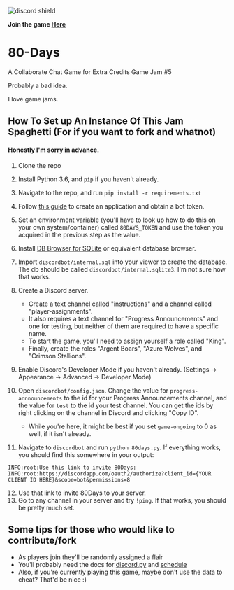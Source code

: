 ![discord shield](https://img.shields.io/discord/614335416178442242?label=players&logo=discord)

**Join the game [Here](https://pyroan.itch.io/80-days)**
# 80-Days
A Collaborate Chat Game for Extra Credits Game Jam #5

Probably a bad idea.

I love game jams.

## How To Set up An Instance Of This Jam Spaghetti (For if you want to fork and whatnot)
#### Honestly I'm sorry in advance.
1. Clone the repo
2. Install Python 3.6, and `pip` if you haven't already.
3. Navigate to the repo, and run `pip install -r requirements.txt`
4. Follow [this guide](https://discordpy.readthedocs.io/en/latest/discord.html#discord-intro) to create an application and obtain a bot token.
5. Set an environment variable (you'll have to look up how to do this on your own system/container) called `80DAYS_TOKEN` and use the token you acquired in the previous step as the value.

6. Install [DB Browser for SQLite](https://sqlitebrowser.org/) or equivalent database browser.
7. Import `discordbot/internal.sql` into your viewer to create the database. The db should be called `discordbot/internal.sqlite3`. I'm not sure how that works.
8. Create a Discord server.
    * Create a text channel called "instructions" and a channel called "player-assignments".
    * It also requires a text channel for "Progress Announcements" and one for testing, but neither of them are required to have a specific name.
    * To start the game, you'll need to assign yourself a role called "King".
    * Finally, create the roles "Argent Boars", "Azure Wolves", and "Crimson Stallions".
9. Enable Discord's Developer Mode if you haven't already. (Settings -> Appearance -> Advanced -> Developer Mode)
10. Open `discordbot/config.json`. Change the value for `progress-annnouncements` to the id for your Progress Announcements channel, and the value for `test` to the id your test channel. You can get the ids by right clicking on the channel in Discord and clicking "Copy ID".
    * While you're here, it might be best if you set `game-ongoing` to 0 as well, if it isn't already.
11. Navigate to `discordbot` and run `python 80days.py`. If everything works, you should find this somewhere in your output:
```
INFO:root:Use this link to invite 80Days:
INFO:root:https://discordapp.com/oauth2/authorize?client_id={YOUR CLIENT ID HERE}&scope=bot&permissions=8
```
12. Use that link to invite 80Days to your server.
13. Go to any channel in your server and try `!ping`. If that works, you should be pretty much set.

## Some tips for those who would like to contribute/fork
* As players join they'll be randomly assigned a flair
* You'll probably need the docs for [discord.py](https://discordpy.readthedocs.io/en/latest/) and [schedule](https://schedule.readthedocs.io/en/stable/)
* Also, if you're currently playing this game, maybe don't use the data to cheat? That'd be nice :)
